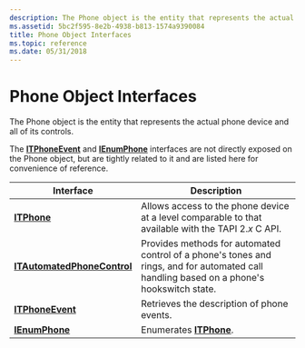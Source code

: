 ```yaml
---
description: The Phone object is the entity that represents the actual phone device and all of its controls.
ms.assetid: 5bc2f595-8e2b-4938-b813-1574a9390084
title: Phone Object Interfaces
ms.topic: reference
ms.date: 05/31/2018
---
```


# Phone Object Interfaces

The Phone object is the entity that represents the actual phone device and all of its controls.

The [**ITPhoneEvent**](/windows/desktop/api/tapi3if/nn-tapi3if-itphoneevent) and [**IEnumPhone**](/windows/desktop/api/tapi3if/nn-tapi3if-ienumphone) interfaces are not directly exposed on the Phone object, but are tightly related to it and are listed here for convenience of reference.



| Interface                                                  | Description                                                                                                                               |
|------------------------------------------------------------|-------------------------------------------------------------------------------------------------------------------------------------------|
| [**ITPhone**](/windows/desktop/api/tapi3if/nn-tapi3if-itphone)                                 | Allows access to the phone device at a level comparable to that available with the TAPI 2.*x* C API.                                      |
| [**ITAutomatedPhoneControl**](/windows/desktop/api/tapi3if/nn-tapi3if-itautomatedphonecontrol) | Provides methods for automated control of a phone's tones and rings, and for automated call handling based on a phone's hookswitch state. |
| [**ITPhoneEvent**](/windows/desktop/api/tapi3if/nn-tapi3if-itphoneevent)                       | Retrieves the description of phone events.                                                                                                |
| [**IEnumPhone**](/windows/desktop/api/tapi3if/nn-tapi3if-ienumphone)                           | Enumerates [**ITPhone**](/windows/desktop/api/tapi3if/nn-tapi3if-itphone).                                                                                                    |



 

 

 




